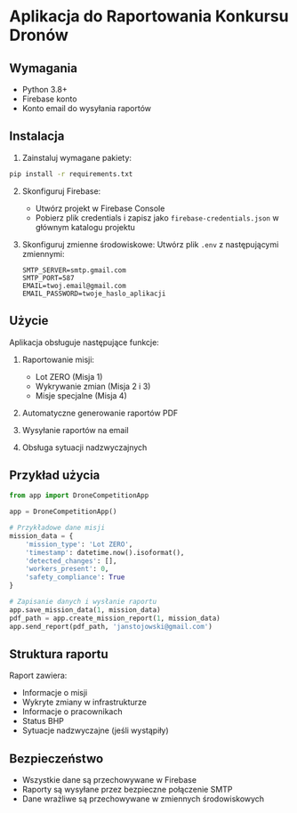 # Aplikacja do Raportowania Konkursu Dronów

## Wymagania

- Python 3.8+
- Firebase konto
- Konto email do wysyłania raportów

## Instalacja

1. Zainstaluj wymagane pakiety:

```bash
pip install -r requirements.txt
```

2. Skonfiguruj Firebase:

   - Utwórz projekt w Firebase Console
   - Pobierz plik credentials i zapisz jako `firebase-credentials.json` w głównym katalogu projektu

3. Skonfiguruj zmienne środowiskowe:
   Utwórz plik `.env` z następującymi zmiennymi:
   ```
   SMTP_SERVER=smtp.gmail.com
   SMTP_PORT=587
   EMAIL=twoj.email@gmail.com
   EMAIL_PASSWORD=twoje_haslo_aplikacji
   ```

## Użycie

Aplikacja obsługuje następujące funkcje:

1. Raportowanie misji:

   - Lot ZERO (Misja 1)
   - Wykrywanie zmian (Misja 2 i 3)
   - Misje specjalne (Misja 4)

2. Automatyczne generowanie raportów PDF

3. Wysyłanie raportów na email

4. Obsługa sytuacji nadzwyczajnych

## Przykład użycia

```python
from app import DroneCompetitionApp

app = DroneCompetitionApp()

# Przykładowe dane misji
mission_data = {
    'mission_type': 'Lot ZERO',
    'timestamp': datetime.now().isoformat(),
    'detected_changes': [],
    'workers_present': 0,
    'safety_compliance': True
}

# Zapisanie danych i wysłanie raportu
app.save_mission_data(1, mission_data)
pdf_path = app.create_mission_report(1, mission_data)
app.send_report(pdf_path, 'janstojowski@gmail.com')
```

## Struktura raportu

Raport zawiera:

- Informacje o misji
- Wykryte zmiany w infrastrukturze
- Informacje o pracownikach
- Status BHP
- Sytuacje nadzwyczajne (jeśli wystąpiły)

## Bezpieczeństwo

- Wszystkie dane są przechowywane w Firebase
- Raporty są wysyłane przez bezpieczne połączenie SMTP
- Dane wrażliwe są przechowywane w zmiennych środowiskowych
